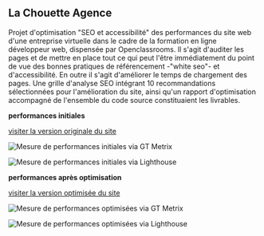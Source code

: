 ## La Chouette Agence

Projet d'optimisation "SEO et accessibilité" des performances du site web d'une entreprise virtuelle dans le cadre de la formation en ligne développeur web, dispensée par Openclassrooms.
Il s'agit d'auditer les pages et de mettre en place tout ce qui peut l'être immédiatement du point de vue des bonnes pratiques de référencement -"white seo"- et d'accessibilité. En outre il s'agit d'améliorer le temps de chargement des pages.
Une grille d'analyse SEO intégrant 10 recommandations sélectionnées pour l'amélioration du site, ainsi qu'un rapport d'optimisation accompagné de l'ensemble du code source constituaient les livrables.


**performances initiales**

[visiter la version originale du site](https://patrickcharda.github.io/la-chouette-agence-old/)

![Mesure de performances initiales via GT Metrix](https://github.com/patrickcharda/la-chouette-agence-V.ref/blob/main/GTmetrix-avant.png)

![Mesure de performances initiales via Lighthouse](https://github.com/patrickcharda/la-chouette-agence-V.ref/blob/main/Lighthouse-avant.png)


**performances après optimisation**

[visiter la version optimisée du site](https://patrickcharda.github.io/La_Chouette_Agence/)

![Mesure de performances optimisées via GT Metrix](https://github.com/patrickcharda/la-chouette-agence-V.ref/blob/main/GTmetrix-apres.png)

![Mesure de performances optimisées via Lighthouse](https://github.com/patrickcharda/la-chouette-agence-V.ref/blob/main/Lighthouse-apres.png)


